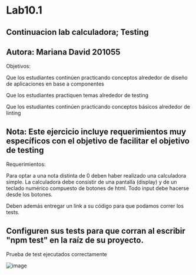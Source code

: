 # Lab10.1
Continuacion lab calculadora; Testing 
----------------------------------------
Autora: Mariana David 201055
--------------------------------------
Objetivos:

Que los estudiantes continúen practicando conceptos alrededor de diseño de aplicaciones en base a componentes

Que los estudiantes  practiquen temas alrededor de testing

Que los estudiantes continúen practicando conceptos básicos alrededor de linting

Nota: Este ejercicio incluye requerimientos muy específicos con el objetivo de facilitar el objetivo de testing
------------------------------------------
Requerimientos:

Para optar a una nota distinta de 0 deben haber realizado una calculadora simple. La calculadora debe consistir de una pantalla (display) y de un teclado numérico compuesto de botones de html. Todo input debe hacerse desde los botones. 

Deben además entregar un link a su código para que podamos correr los tests.

Configuren sus tests para que corran al escribir "npm test" en la raíz de su proyecto. 
-----------------------------------------------------------------------------------------
Prueba de test ejecutados correctamente 


![image](https://user-images.githubusercontent.com/72479030/169429048-b0035178-425c-44d3-84ab-bb967193068f.png)
